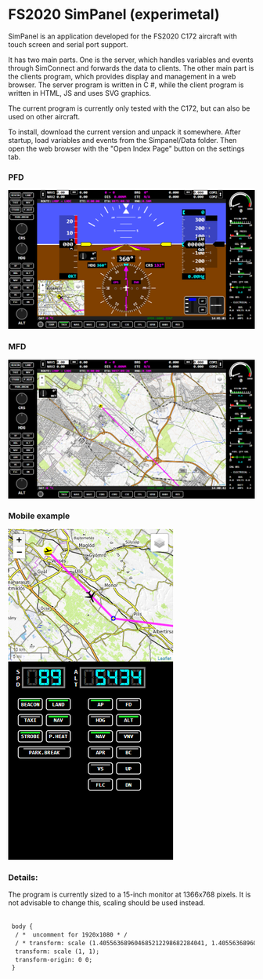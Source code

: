 # FS2020 SimPanel (experimetal)

SimPanel is an application developed for the FS2020 C172 aircraft with touch screen and serial port support.

It has two main parts. One is the server, which handles variables and events through SimConnect and forwards the data to clients. The other main part is the clients program, which provides display and management in a web browser. The server program is written in C #, while the client program is written in HTML, JS and uses SVG graphics.

The current program is currently only tested with the C172, but can also be used on other aircraft.

To install, download the current version and unpack it somewhere. After startup, load variables and events from the Simpanel/Data folder. Then open the web browser with the "Open Index Page" button on the settings tab.


### PFD
![PFD](Doc/images/pfd.png)

### MFD
![PFD](Doc/images/mfd.png)

### Mobile example
![PFD](Doc/images/mobile_example.png)

### Details:

The program is currently sized to a 15-inch monitor at 1366x768 pixels. It is not advisable to change this, scaling should be used instead.

```html
 
 body {
  / *  uncomment for 1920x1080 * /
  / * transform: scale (1.405563689604685212298682284041, 1.405563689604685212298682284041); * /
  transform: scale (1, 1);
  transform-origin: 0 0;
 }
```


